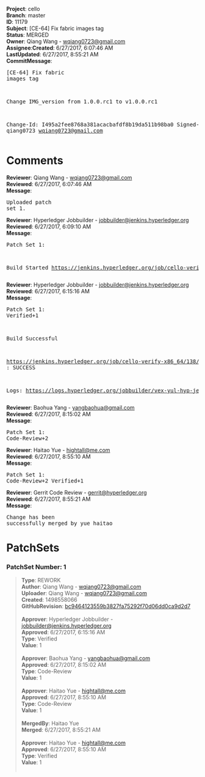<strong>Project</strong>: cello</br><strong>Branch</strong>: master<br><strong>ID</strong>: 11179<br><strong>Subject</strong>: [CE-64] Fix fabric images tag<br><strong>Status</strong>: MERGED<br><strong>Owner</strong>: Qiang Wang - wqiang0723@gmail.com<br><strong>Assignee</strong>:<strong>Created</strong>: 6/27/2017, 6:07:46 AM<br><strong>LastUpdated</strong>: 6/27/2017, 8:55:21 AM<br><strong>CommitMessage</strong>:<br><pre>[CE-64] Fix fabric images tag

Change IMG_version from 1.0.0.rc1 to v1.0.0.rc1

Change-Id: I495a2fee8768a381acacbafdf8b19da511b98ba0
Signed-off-by: qiang0723 <wqiang0723@gmail.com>
</pre><h1>Comments</h1><strong>Reviewer</strong>: Qiang Wang - wqiang0723@gmail.com<br><strong>Reviewed</strong>: 6/27/2017, 6:07:46 AM<br><strong>Message</strong>: <pre>Uploaded patch set 1.</pre><strong>Reviewer</strong>: Hyperledger Jobbuilder - jobbuilder@jenkins.hyperledger.org<br><strong>Reviewed</strong>: 6/27/2017, 6:09:10 AM<br><strong>Message</strong>: <pre>Patch Set 1:

Build Started https://jenkins.hyperledger.org/job/cello-verify-x86_64/138/</pre><strong>Reviewer</strong>: Hyperledger Jobbuilder - jobbuilder@jenkins.hyperledger.org<br><strong>Reviewed</strong>: 6/27/2017, 6:15:16 AM<br><strong>Message</strong>: <pre>Patch Set 1: Verified+1

Build Successful 

https://jenkins.hyperledger.org/job/cello-verify-x86_64/138/ : SUCCESS

Logs: https://logs.hyperledger.org/jobbuilder/vex-yul-hyp-jenkins-1/cello-verify-x86_64/138</pre><strong>Reviewer</strong>: Baohua Yang - yangbaohua@gmail.com<br><strong>Reviewed</strong>: 6/27/2017, 8:15:02 AM<br><strong>Message</strong>: <pre>Patch Set 1: Code-Review+2</pre><strong>Reviewer</strong>: Haitao Yue - hightall@me.com<br><strong>Reviewed</strong>: 6/27/2017, 8:55:10 AM<br><strong>Message</strong>: <pre>Patch Set 1: Code-Review+2 Verified+1</pre><strong>Reviewer</strong>: Gerrit Code Review - gerrit@hyperledger.org<br><strong>Reviewed</strong>: 6/27/2017, 8:55:21 AM<br><strong>Message</strong>: <pre>Change has been successfully merged by yue haitao</pre><h1>PatchSets</h1><h3>PatchSet Number: 1</h3><blockquote><strong>Type</strong>: REWORK<br><strong>Author</strong>: Qiang Wang - wqiang0723@gmail.com<br><strong>Uploader</strong>: Qiang Wang - wqiang0723@gmail.com<br><strong>Created</strong>: 1498558066<br><strong>GitHubRevision</strong>: [bc9464123559b3827fa75292f70d06dd0ca9d2d7](https://github.com/hyperledger/cello/commit/bc9464123559b3827fa75292f70d06dd0ca9d2d7)<br><br><strong>Approver</strong>: Hyperledger Jobbuilder - jobbuilder@jenkins.hyperledger.org<br><strong>Approved</strong>: 6/27/2017, 6:15:16 AM<br><strong>Type</strong>: Verified<br><strong>Value</strong>: 1<br><br><strong>Approver</strong>: Baohua Yang - yangbaohua@gmail.com<br><strong>Approved</strong>: 6/27/2017, 8:15:02 AM<br><strong>Type</strong>: Code-Review<br><strong>Value</strong>: 1<br><br><strong>Approver</strong>: Haitao Yue - hightall@me.com<br><strong>Approved</strong>: 6/27/2017, 8:55:10 AM<br><strong>Type</strong>: Code-Review<br><strong>Value</strong>: 1<br><br><strong>MergedBy</strong>: Haitao Yue<br><strong>Merged</strong>: 6/27/2017, 8:55:21 AM<br><br><strong>Approver</strong>: Haitao Yue - hightall@me.com<br><strong>Approved</strong>: 6/27/2017, 8:55:10 AM<br><strong>Type</strong>: Verified<br><strong>Value</strong>: 1<br><br></blockquote>